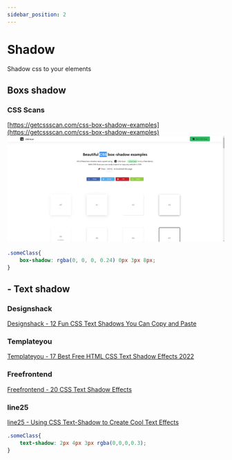 ```yaml
---
sidebar_position: 2
---
```



# Shadow

Shadow css to your elements

## Boxs shadow

### CSS Scans
[https://getcssscan.com/css-box-shadow-examples](https://getcssscan.com/css-box-shadow-examples)
![cssScanShadowImage](/img/cssScanShadow.jpg)

```css title="Demo of import shadow"
.someClass{
    box-shadow: rgba(0, 0, 0, 0.24) 0px 3px 8px;
}
```  

## - Text shadow

### Designshack
[Designshack - 12 Fun CSS Text Shadows You Can Copy and Paste](https://designshack.net/articles/css/12-fun-css-text-shadows-you-can-copy-and-paste/)  

### Templateyou
[Templateyou - 17 Best Free HTML CSS Text Shadow Effects 2022](https://templateyou.com/free-html-css-text-shadow-effects/)  

### Freefrontend
[Freefrontend - 20 CSS Text Shadow Effects](https://freefrontend.com/css-text-shadow-effects/)  

### line25
[line25 - Using CSS Text-Shadow to Create Cool Text Effects](https://line25.com/articles/using-css-text-shadow-to-create-cool-text-effects)  

```css title="Basic text shadow"
.someClass{
    text-shadow: 2px 4px 3px rgba(0,0,0,0.3);
}
``` 